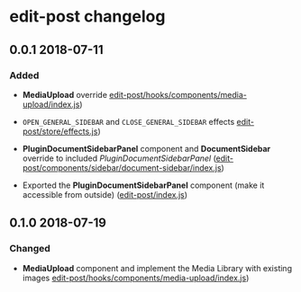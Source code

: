 # edit-post changelog

## 0.0.1 2018-07-11

### Added

- **MediaUpload** override [edit-post/hooks/components/media-upload/index.js](https://github.com/front/gutenberg-js/blob/v0.0.1/src/js/gutenberg-overrides/edit-post/hooks/components/media-upload/index.js))

- `OPEN_GENERAL_SIDEBAR` and `CLOSE_GENERAL_SIDEBAR` effects [edit-post/store/effects.js](https://github.com/front/gutenberg-js/blob/v0.0.1/src/js/gutenberg-overrides/edit-post/store/effects.js))

- **PluginDocumentSidebarPanel** component and **DocumentSidebar** override to included *PluginDocumentSidebarPanel* ([edit-post/components/sidebar/document-sidebar/index.js](https://github.com/front/gutenberg-js/blob/v0.0.1/src/js/gutenberg-overrides/edit-post/components/sidebar/document-sidebar/index.js))

- Exported the **PluginDocumentSidebarPanel** component (make it accessible from outside) ([edit-post/index.js](https://github.com/front/gutenberg-js/blob/v0.0.1/src/js/gutenberg-overrides/edit-post/index.js))

## 0.1.0 2018-07-19

### Changed

- **MediaUpload** component and implement the Media Library with existing images [edit-post/hooks/components/media-upload/index.js](https://github.com/front/gutenberg-js/blob/v0.1.0/src/js/gutenberg-overrides/edit-post/hooks/components/media-upload/index.js))
